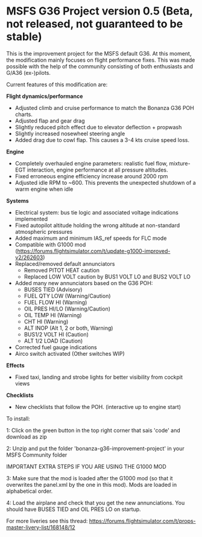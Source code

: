# MSFS G36 Project version 0.5 (Beta, not released, not guaranteed to be stable)

This is the improvement project for the MSFS default G36. At this moment, the modification mainly focuses on flight performance fixes. This was made possible with the help of the community consisting of both enthusiasts and G/A36 (ex-)pilots.

Current features of this modification are:

**Flight dynamics/performance**
* Adjusted climb and cruise performance to match the Bonanza G36 POH charts. 
* Adjusted flap and gear drag
* Slightly reduced pitch effect due to elevator deflection + propwash
* Slightly increased nosewheel steering angle 
* Added drag due to cowl flap. This causes a 3-4 kts cruise speed loss.

**Engine**
* Completely overhauled engine parameters: realistic fuel flow, mixture-EGT interaction, engine performance at all pressure altitudes.
* Fixed erroneous engine efficiency increase around 2000 rpm
* Adjusted idle RPM to ~600. This prevents the unexpected shutdown of a warm engine when idle

**Systems**
* Electrical system: bus tie logic and associated voltage indications implemented
* Fixed autopilot altitude holding the wrong altitude at non-standard atmospheric pressures
* Added maximum and minimum IAS_ref speeds for FLC mode
* Compatible with G1000 mod (https://forums.flightsimulator.com/t/update-g1000-improved-v2/262603)
* Replaced/removed default annunciators
  - Removed PITOT HEAT caution
  - Replaced LOW VOLT caution by BUS1 VOLT LO and BUS2 VOLT LO
* Added many new annunciators based on the G36 POH: 
  - BUSES TIED (Advisory) 
  - FUEL QTY LOW (Warning/Caution)
  - FUEL FLOW HI (Warning)
  - OIL PRES HI/LO (Warning/Caution)
  - OIL TEMP HI (Warning)
  - CHT HI (Warning)
  - ALT INOP (Alt 1, 2 or both, Warning)
  - BUS1/2 VOLT HI (Caution)
  - ALT 1/2 LOAD (Caution)
* Corrected fuel gauge indications
* Airco switch activated (Other switches WIP)

**Effects**
* Fixed taxi, landing and strobe lights for better visibility from cockpit views

**Checklists**
* New checklists that follow the POH. (interactive up to engine start)

To install:

1: Click on the green button in the top right corner that sais 'code' and download as zip

2: Unzip and put the folder 'bonanza-g36-improvement-project' in your MSFS Community folder

IMPORTANT EXTRA STEPS IF YOU ARE USING THE G1000 MOD

3: Make sure that the mod is loaded after the G1000 mod (so that it overwrites the panel.xml by the one in this mod). Mods are loaded in alphabetical order.

4: Load the airplane and check that you get the new annunciations. You should have BUSES TIED and OIL PRES LO on startup.

For more liveries see this thread:
https://forums.flightsimulator.com/t/props-master-livery-list/168148/12
